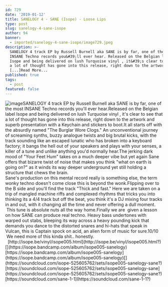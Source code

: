 ```yaml
---
id: 729
date: '2019-01-12'
title: SANELOGY 4 - SANE (Isope) - Loose Lips
type: post
slug: sanelogy-4-sane-isope
author: 94
banner:
  - imported/sanelogy-4-sane-isope/image729.jpeg
description: >-
  SANELOGY 4 track EP by Russell Burnell aka SANE is by far, one of the most
  INSANE Techno records you&#39;ll ever hear. Released on the Belgian label
  Isope and being delivered on lush Turquoise vinyl , it&#39;s clear to see that
  a lot of thought has gone into this release, right down to the artwork
  [...]Read More...
published: true
tags:
  - post
featured: false
---
```

![image](../imported/sanelogy-4-sane-isope/image729.jpeg)SANELOGY 4 track EP by Russell Burnell aka SANE is by far, one of the most INSANE Techno records you'll ever hear.Released on the Belgian label Isope and being delivered on lush Turquoise vinyl , it's clear to see that a lot of thought has gone into this release, right down to the artwork and superb presentation with a Keychain and stickers to boot.It all starts off with the absurdly named "The Burglar Wore Clogs." An unconventional journey of screaming synths, buzzy analogue twists and big brutal kicks, with the track sounding like an escaped lunatic who has broken into a keyboard factory; it bangs the hell out of your speakers and plays with your senses, a killer of a tune and unlike anything you'd normally hear.The jerking dark mood of "Your Feet Hum" takes on a much deeper vibe but yet again Sane offers that bizarre twist of noise that makes you think "what on earth is going on?" as it winds its way deeper underground yet still holding a structure that chews the brain.  
Sane's production on this mental record really is something else, the term wonky techno doesn't come close this is beyond the wonk.Flipping over to the B side and you'll find the track "Thick and fast." Here we are taken on a trip of mangled machine riffs and complexed rhythms that tricks you into thinking its a 4/4 track but off the beat, you think it's a DJ mixing four tracks in and out, with it changing all the time and never offering a dull moment.  This tune is absolute nuts all the way home.Finally we are  given a lesson on how SANE can produce real techno. Heavy bass undertones with warped out stabs, bleeping its way across a heavy pounding kick that demands you dance to the distorted snares and hi-hats that speak in Vulcan, this is Captain spock on acid, an alien form of music for sure.10/10  We need more of this kinda shit.. honestly.   [](http://isope.be/vinyl/isope005.html?)[http://isope.be/vinyl/isope005.html](http://isope.be/vinyl/isope005.html?)[](https://isope.bandcamp.com/album/isope005-sanelogy)[https://isope.bandcamp.com/album/isope005-sanelogy](https://isope.bandcamp.com/album/isope005-sanelogy)[](https://soundcloud.com/isope-525605762/sets/isope005-sanelogy-sane?)[https://soundcloud.com/isope-525605762/sets/isope005-sanelogy-sane](https://soundcloud.com/isope-525605762/sets/isope005-sanelogy-sane?)  
[](https://soundcloud.com/sane-1-1?)[https://soundcloud.com/sane-1-1](https://soundcloud.com/sane-1-1?)
